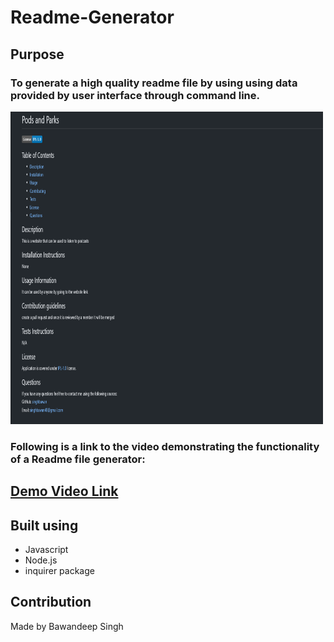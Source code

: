 # Readme-Generator

## Purpose

### To generate a high quality readme file by using using data provided by user interface through command line.

<img src= './Develop/images/capture1.png' alt='image' width= '500' height = '500'>

### Following is a link to the video demonstrating the functionality of a Readme file generator: 

## [Demo Video Link](https://drive.google.com/file/d/1tI66zRUK4bOjhgeti5LHKVKFmmpncy84/view)

## Built using
* Javascript
* Node.js
* inquirer package

## Contribution

Made by Bawandeep Singh
